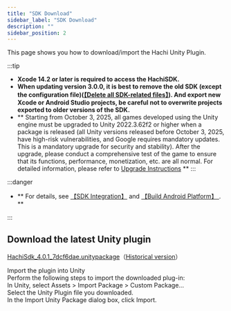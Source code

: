 ```yaml
---
title: "SDK Download"
sidebar_label: "SDK Download"
description: ""
sidebar_position: 2
---
```

This page shows you how to download/import the Hachi Unity Plugin.

:::tip

 - **Xcode 14.2 or later is required to access the HachiSDK.**       
 - **When updating version 3.0.0, it is best to remove the old SDK (except the configuration file)([【Delete all SDK-related files】](other.md)). And export new Xcode or Android Studio projects, be careful not to overwrite projects exported to older versions of the SDK.**   
 - ** Starting from October 3, 2025, all games developed using the Unity engine must be upgraded to Unity 2022.3.62f2 or higher when a package is released (all Unity versions released before October 3, 2025, have high-risk vulnerabilities, and Google requires mandatory updates. This is a mandatory upgrade for security and stability). After the upgrade, please conduct a comprehensive test of the game to ensure that its functions, performance, monetization, etc. are all normal. For detailed information, please refer to [Upgrade Instructions](https://pic6ktmsyi.feishu.cn/wiki/EBSkwFOQ1iY51SkflCicvUTun6I) **
:::


:::danger

 - ** For details, see [【SDK Integration】](integration.md) and [【Build Android Platform】 ](sdk-projectsettings/sdk-projectsettings-android.md). **       

:::

## Download the latest Unity plugin<br/>
[HachiSdk_4.0.1_7dcf6dae.unitypackage](https://touka-artifacts.oss-cn-beijing.aliyuncs.com/TKG%20%E5%8F%91%E8%A1%8C%E6%8A%80%E6%9C%AF/Hachi%20SDK/Unity/4.0.1/HachiSdk_4.0.1_7dcf6dae.unitypackage)（[Historical version](/versions)）
<a id='click'>    </a>

Import the plugin into Unity<br/>
Perform the following steps to import the downloaded plug-in:<br/>
In Unity, select Assets > Import Package > Custom Package...<br/>
Select the Unity Plugin file you downloaded.<br/>
In the Import Unity Package dialog box, click Import.<br/>

